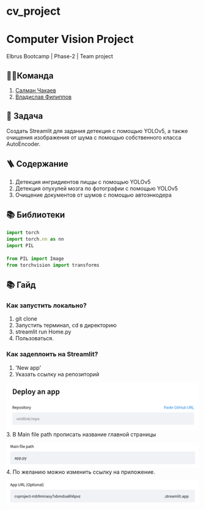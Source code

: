 # cv_project

# Computer Vision Project
Elbrus Bootcamp | Phase-2 | Team project

## 🦸‍♂️Команда
1. [Салман Чакаев](https://github.com/veidlink) 
2. [Владислав Филиппов](https://github.com/Vlad1slawoo)

## 🎯 Задача
Создать Streamlit для задания детекция с помощью YOLOv5, а также очищения изображения от шума с помощью собственного класса AutoEncoder.

## 🪜 Содержание

1. Детекция ингридиентов пиццы с помощью YOLOv5
2. Детекция опухулей мозга по фотографии с помощью YOLOv5
3. Очищение документов от шумов с помощью автоэнкодера 


## 📚 Библиотеки 

```typescript
import torch
import torch.nn as nn
import PIL

from PIL import Image
from torchvision import transforms
```

## 📚 Гайд 
### Как запустить локально?
1. git clone
2. Запустить терминал, cd в директорию
3. streamlit run Home.py
4. Пользоваться.

### Как задеплоить на Streamlit?
1. 'New app'    
2. Указать ссылку на репозиторий

![Alt text](image.png)
3. В Main file path прописать название главной страницы

![Alt text](image-1.png)
4. По желанию можно изменить ссылку на приложение.

![Alt text](image-2.png)